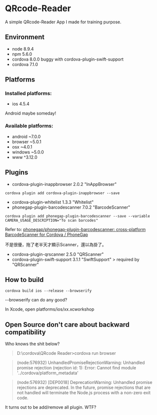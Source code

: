 # QRcode-Reader
A simple QRcode-Reader App I made for training purpose.

## Environment
- node	8.9.4
- npm	5.6.0
- cordova 8.0.0 buggy with cordova-plugin-swift-support
- cordova 7.1.0

## Platforms
### Installed platforms:
- ios 4.5.4

Android maybe someday!

### Available platforms:

- android ~7.0.0
- browser ~5.0.1
- osx ~4.0.1
- windows ~5.0.0
- www ^3.12.0

## Plugins
- cordova-plugin-inappbrowser 2.0.2 "InAppBrowser"
```
cordova plugin add cordova-plugin-inappbrowser --save
```
- cordova-plugin-whitelist 1.3.3 "Whitelist"
- phonegap-plugin-barcodescanner 7.0.2 "BarcodeScanner"
```
cordova plugin add phonegap-plugin-barcodescanner --save --variable CAMERA_USAGE_DESCRIPTION="To scan barcodes"
```
Refer to: [phonegap/phonegap-plugin-barcodescanner: cross-platform BarcodeScanner for Cordova / PhoneGap](https://github.com/phonegap/phonegap-plugin-barcodescanner)

不是很優，拖了老半天才顯示Scanner，還以為掛了。

- cordova-plugin-qrscanner 2.5.0 "QRScanner"
- cordova-plugin-swift-support 3.1.1 "SwiftSupport"	> required by "QRScanner"
## How to build
```
cordova build ios --release --browserify
```
--browserify can do any good?

In Xcode, open platforms/ios/xx.xcworkshop

## Open Source don't care about backward compatibility
Who knows the shit below?

> D:\cordova\QRcode Reader>cordova run browser

> (node:576932) UnhandledPromiseRejectionWarning: Unhandled promise rejection (rejection id: 1): Error: Cannot find module '../cordova/platform_metadata'

> (node:576932) [DEP0018] DeprecationWarning: Unhandled promise rejections are deprecated. In the future, promise rejections that are not handled will terminate the Node.js process with a non-zero exit code.

It turns out to be add/remove all plugin. WTF?
